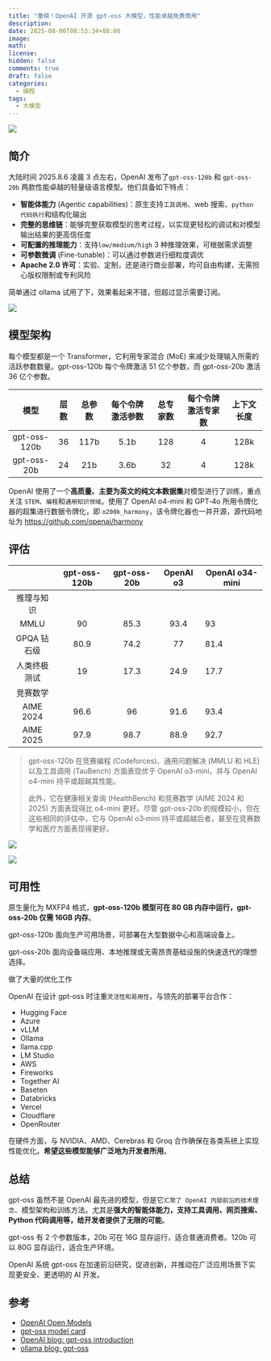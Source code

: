 ```yaml
---
title: "重磅！OpenAI 开源 gpt-oss 大模型，性能卓越免费商用"
description:
date: 2025-08-06T08:53:34+08:00
image:
math:
license:
hidden: false
comments: true
draft: false
categories:
  - 编程
tags:
  - 大模型
---
```


![](https://github.com/alwqx/picx-images-hosting/raw/master/blog/2025/gpt-oss-banner.8adknilhed.webp)

## 简介

大陆时间 2025.8.6 凌晨 3 点左右，OpenAI 发布了`gpt-oss-120b` 和 `gpt-oss-20b` 两款性能卓越的轻量级语言模型。他们具备如下特点：

- **智能体能力** (Agentic capabilities)：原生支持`工具调用`、web 搜索、`python 代码执行`和结构化输出
- **完整的思维链**：能够完整获取模型的思考过程，以实现更轻松的调试和对模型输出结果的更高信任度
- **可配置的推理能力**：支持`low/medium/high` 3 种推理效果，可根据需求调整
- **可参数微调** (Fine-tunable)：可以通过参数进行细粒度调优
- **Apache 2.0 许可**：实验、定制，还是进行商业部署，均可自由构建，无需担心版权限制或专利风险

简单通过 ollama 试用了下，效果看起来不错，但超过显示需要订阅。

![](https://github.com/alwqx/picx-images-hosting/raw/master/blog/2025/ollama-ui-gpt-oss.8adknj63s0.webp)

## 模型架构

每个模型都是一个 Transformer，它利用专家混合 (MoE) 来减少处理输入所需的活跃参数数量。gpt-oss-120b 每个令牌激活 51 亿个参数，而 gpt-oss-20b 激活 36 亿个参数。

|     模型     | 层数 | 总参数 | 每个令牌激活参数 | 总专家数 | 每个令牌激活专家数 | 上下文长度 |
| :----------: | :--: | :----: | :--------------: | :------: | :----------------: | :--------: |
| gpt-oss-120b |  36  |  117b  |       5.1b       |   128    |         4          |    128k    |
| gpt-oss-20b  |  24  |  21b   |       3.6b       |    32    |         4          |    128k    |

OpenAI 使用了一个**高质量、主要为英文的纯文本数据集**对模型进行了训练，重点关注 `STEM`、`编程`和`通用知识领域`。使用了 OpenAI o4-mini 和 GPT‑4o 所用令牌化器的超集进行数据令牌化，即 `o200k_harmony`，该令牌化器也一并开源，源代码地址为 https://github.com/openai/harmony

## 评估

|              | gpt-oss-120b | gpt-oss-20b | OpenAI o3 | OpenAI o34-mini |
| :----------: | :----------: | :---------: | :-------: | --------------- |
|  推理与知识  |              |             |           |                 |
|     MMLU     |      90      |    85.3     |   93.4    | 93              |
| GPQA 钻石级  |     80.9     |    74.2     |    77     | 81.4            |
| 人类终极测试 |      19      |    17.3     |   24.9    | 17.7            |
|   竞赛数学   |              |             |           |                 |
|  AIME 2024   |     96.6     |     96      |   91.6    | 93.4            |
|  AIME 2025   |     97.9     |    98.7     |   88.9    | 92.7            |

> gpt-oss-120b 在竞赛编程 (Codeforces)、通用问题解决 (MMLU 和 HLE) 以及工具调用 (TauBench) 方面表现优于 OpenAI o3‑mini，并与 OpenAI o4-mini 持平或超越其性能。
>
> 此外，它在健康相关查询 (HealthBench⁠) 和竞赛数学 (AIME 2024 和 2025) 方面表现得比 o4-mini 更好。尽管 gpt-oss-20b 的规模较小，但在这些相同的评估中，它与 OpenAI o3‑mini 持平或超越后者，甚至在竞赛数学和医疗方面表现得更好。

![](https://github.com/alwqx/picx-images-hosting/raw/master/blog/2025/gpt-oss-bench-logic.67xrzg0mcm.webp)

![](https://github.com/alwqx/picx-images-hosting/raw/master/blog/2025/gpt-oss-bench-code.3yerfyfmus.webp)

## 可用性

原生量化为 MXFP4 格式，**gpt-oss-120b 模型可在 80 GB 内存中运行，gpt-oss-20b 仅需 16GB 内存**。

gpt-oss-120b 面向生产可用场景，可部署在大型数据中心和高端设备上。

gpt-oss-20b 面向设备端应用、本地推理或无需昂贵基础设施的快速迭代的理想选择。

做了大量的优化工作

OpenAI 在设计 gpt-oss 时注重`灵活性和易用性`，与领先的部署平台合作：

- Hugging Face
- Azure
- vLLM
- Ollama
- llama.cpp
- LM Studio
- AWS
- Fireworks
- Together AI
- Baseten
- Databricks
- Vercel
- Cloudflare
- OpenRouter

在硬件方面，与 NVIDIA、AMD、Cerebras 和 Groq 合作确保在各类系统上实现性能优化。**希望这些模型能够广泛地为开发者所用**。

## 总结

gpt-oss 虽然不是 OpenAI 最先进的模型，但是它`汇聚了 OpenAI 内部前沿的技术理念`、模型架构和训练方法。尤其是**强大的智能体能力，支持工具调用、网页搜索、Python 代码调用等，给开发者提供了无限的可能**。

gpt-oss 有 2 个参数版本，20b 可在 16G 显存运行，适合普通消费者。120b 可以 80G 显存运行，适合生产环境。

OpenAI 系统 gpt-oss 在加速前沿研究，促进创新，并推动在广泛应用场景下实现更安全、更透明的 AI 开发。

## 参考

- [OpenAI Open Models](https://openai.com/zh-Hans-CN/open-models/)
- [gpt-oss model card](https://cdn.openai.com/pdf/419b6906-9da6-406c-a19d-1bb078ac7637/oai_gpt-oss_model_card.pdf)
- [OpenAI blog: gpt-oss introduction](https://openai.com/zh-Hans-CN/index/introducing-gpt-oss/)
- [ollama blog: gpt-oss](https://ollama.com/blog/gpt-oss)
